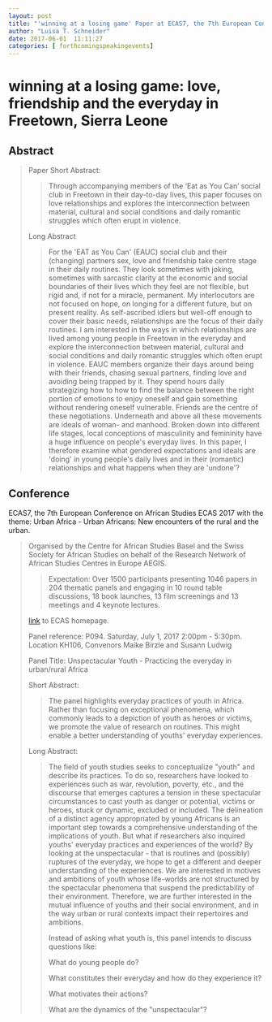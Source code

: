 ```yaml
---
layout: post
title: "'winning at a losing game' Paper at ECAS7, the 7th European Conference on African Studies Basel. 29 June - 1 July 2017."
author: "Luisa T. Schneider"
date: 2017-06-01  11:11:27
categories: [ forthcomingspeakingevents]
---
```

# winning at a losing game: love, friendship and the everyday in Freetown, Sierra Leone

## Abstract
> Paper Short Abstract:
>
>>Through accompanying members of the ‘Eat as You Can’ social club in Freetown in their day-to-day lives, this paper focuses on love relationships and explores the interconnection between material, cultural and social conditions and daily romantic struggles which often erupt in violence.
>
>Long Abstract
>
>>For the 'EAT as You Can' (EAUC) social club and their (changing) partners sex, love and friendship take centre stage in their daily routines. They look sometimes with joking, sometimes with sarcastic clarity at the economic and social boundaries of their lives which they feel are not flexible, but rigid and, if not for a miracle, permanent. My interlocutors are not focused on hope, on longing for a different future, but on present reality. As self-ascribed idlers but well-off enough to cover their basic needs, relationships are the focus of their daily routines. I am interested in the ways in which relationships are lived among young people in Freetown in the everyday and explore the interconnection between material, cultural and social conditions and daily romantic struggles which often erupt in violence. EAUC members organize their days around being with their friends, chasing sexual partners, finding love and avoiding being trapped by it. They spend hours daily strategizing how to how to find the balance between the right portion of emotions to enjoy oneself and gain something without rendering oneself vulnerable. Friends are the centre of these negotiations. Underneath and above all these movements are ideals of woman- and manhood. Broken down into different life stages, local conceptions of masculinity and femininity have a huge influence on people's everyday lives. In this paper, I therefore examine what gendered expectations and ideals are 'doing' in young people's daily lives and in their (romantic) relationships and what happens when they are 'undone'? 

## Conference
ECAS7, the 7th European Conference on African Studies ECAS 2017 with the theme: Urban Africa - Urban Africans: New encounters of the rural and the urban.

>Organised by the Centre for African Studies Basel and the Swiss Society for African Studies on behalf of the Research Network of African Studies Centres in Europe AEGIS.
>> Expectation: Over 1500 participants presenting 1046 papers in 204 thematic panels and engaging in 10 round table discussions, 18 book launches, 13 film screenings and 13 meetings and 4 keynote lectures.
>
> [link](https://ecas2017.ch/index) to ECAS homepage.
>
> Panel reference: P094. Saturday, July 1, 2017 2:00pm - 5:30pm. Location KH106, Convenors Maike Birzle and Susann Ludwig
>
> Panel Title: Unspectacular Youth - Practicing the everyday in urban/rural Africa 
> 
>Short Abstract:
>
>>The panel highlights everyday practices of youth in Africa. Rather than focusing on exceptional phenomena, which commonly leads to a depiction of youth as heroes or victims, we promote the value of research on routines. This might enable a better understanding of youths' everyday experiences.
>
> Long Abstract:
>>The field of youth studies seeks to conceptualize "youth" and describe its practices. To do so, researchers have looked to experiences such as war, revolution, poverty, etc., and the discourse that emerges captures a tension in these spectacular circumstances to cast youth as danger or potential, victims or heroes, stuck or dynamic, excluded or included. The delineation of a distinct agency appropriated by young Africans is an important step towards a comprehensive understanding of the implications of youth. But what if researchers also inquired youths' everyday practices and experiences of the world? By looking at the unspectacular - that is routines and (possibly) ruptures of the everyday, we hope to get a different and deeper understanding of the experiences. We are interested in motives and ambitions of youth whose life-worlds are not structured by the spectacular phenomena that suspend the predictability of their environment. Therefore, we are further interested in the mutual influence of youths and their social environment, and in the way urban or rural contexts impact their repertoires and ambitions.
>>
>>Instead of asking what youth is, this panel intends to discuss questions like:
>>
>> What do young people do?
>>
>> What constitutes their everyday and how do they experience it?
>>
>> What motivates their actions?
>>
>> What are the dynamics of the "unspectacular"?

